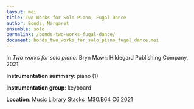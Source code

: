 ```yaml
---
layout: mei
title: Two Works for Solo Piano, Fugal Dance
author: Bonds, Margaret
ensemble: solo 
permalink: /bonds-two-works-fugal-dance/
document: bonds_two_works_for_solo_piano_fugal_dance.mei
---
```


In *Two works for solo piano.* Bryn Mawr: Hildegard Publishing Company, 2021.

**Instrumentation summary**: piano (1)

**Instrumentation group**: keyboard

**Location**: <a href="https://tufts.primo.exlibrisgroup.com/permalink/01TUN_INST/1kc9gia/alma991018232036803851" target="_blank">Music Library Stacks  M30.B64 C6 2021</a>
